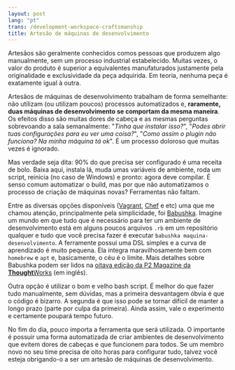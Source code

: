 ```yaml
---
layout: post
lang: "pt"
trans: /development-workspace-craftsmanship
title: Artesão de máquinas de desenvolvimento
---
```


Artesãos são geralmente conhecidos comos pessoas que produzem algo manualmente, sem um processo industrial estabelecido. Muitas vezes, o valor do produto é superior a equivalentes manufaturados justamente pela originalidade e exclusividade da peça adquirida. Em teoria, nenhuma peça é exatamente igual à outra.

Artesãos de máquinas de desenvolvimento trabalham de forma semelhante: não utilizam (ou utilizam poucos) processos automatizados e, **raramente, duas máquinas de desenvolvimento se comportam da mesma maneira**. Os efeitos disso são muitas dores de cabeça e as mesmas perguntas sobrevoando a sala semanalmente: "*Tinha que instalar isso?*", "*Podes abrir tuas configurações para eu ver uma coisa?*", "*Como assim o plugin não funciona? Na minha máquina tá ok*". É um processo doloroso que muitas vezes é ignorado.

Mas verdade seja dita: 90% do que precisa ser configurado é uma receita de bolo. Baixa aqui, instala lá, muda umas variáveis de ambiente, roda um script, reinicia (no caso de Windows) e pronto: agora deve compilar. É senso comum automatizar o build, mas por que não automatizamos o processo de criação de máquinas novas? Ferramentas não faltam.

Entre as diversas opções disponíveis ([Vagrant][vagrant], [Chef][chef] e etc) uma que me chamou atenção, principalmente pela simplicidade, foi [Babushka][babushka]. Imagine um mundo em que tudo que é necessário para ter um ambiente de desenvolvimento está em alguns poucos arquivos ``.rb`` em um repositório qualquer e tudo que você precisa fazer é executar ``babushka maquina-desenvolvimento``. A ferramente possui uma DSL simples e a curva de aprendizado é muito pequena. Ela integra maravilhosamente bem com ``homebrew`` e ``apt`` e, basicamente, o céu é o limite. Mais detalhes sobre Babushka podem ser lidos na [oitava edição da P2 Magazine da **Thought**Works][p2-babushka] (em inglês).

Outra opção é utilizar o bom e velho bash script. É melhor do que fazer tudo manualmente, sem dúvidas, mas a primeira desvantagem óbvia é que o código é bizarro. A segunda é que isso pode se tornar difícil de manter a longo prazo (parte por culpa da primeira). Ainda assim, vale o experimento e certamente poupará tempo futuro.

No fim do dia, pouco importa a ferramenta que será utilizada. O importante é possuir uma forma automatizada de criar ambientes de desenvolvimento que evitem dores de cabeças e que funcionem para todos. Se um membro novo no seu time precisa de oito horas para configurar tudo, talvez você esteja obrigando-o a ser um artesão de máquinas de desenvolvimento. 

[vagrant]:http://www.vagrantup.com/
[chef]:http://www.getchef.com/
[babushka]:https://babushka.me/
[p2-babushka]:http://thoughtworks.github.io/p2/issue08/babushka/
